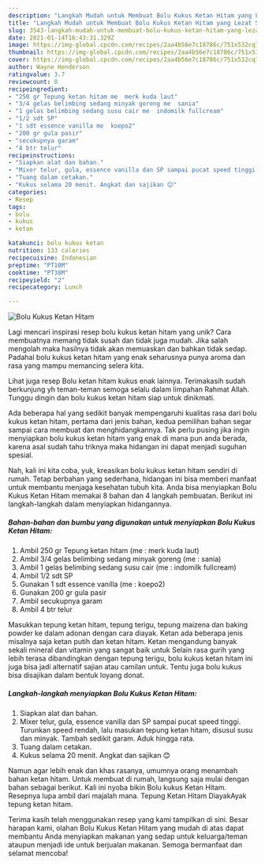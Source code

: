 ```yaml
---
description: "Langkah Mudah untuk Membuat Bolu Kukus Ketan Hitam yang Lezat Sekali"
title: "Langkah Mudah untuk Membuat Bolu Kukus Ketan Hitam yang Lezat Sekali"
slug: 3543-langkah-mudah-untuk-membuat-bolu-kukus-ketan-hitam-yang-lezat-sekali
date: 2021-01-14T16:43:31.329Z
image: https://img-global.cpcdn.com/recipes/2aa4b56e7c18786c/751x532cq70/bolu-kukus-ketan-hitam-foto-resep-utama.jpg
thumbnail: https://img-global.cpcdn.com/recipes/2aa4b56e7c18786c/751x532cq70/bolu-kukus-ketan-hitam-foto-resep-utama.jpg
cover: https://img-global.cpcdn.com/recipes/2aa4b56e7c18786c/751x532cq70/bolu-kukus-ketan-hitam-foto-resep-utama.jpg
author: Wayne Henderson
ratingvalue: 3.7
reviewcount: 8
recipeingredient:
- "250 gr Tepung ketan hitam me  merk kuda laut"
- "3/4 gelas belimbing sedang minyak goreng me  sania"
- "1 gelas belimbing sedang susu cair me  indomilk fullcream"
- "1/2 sdt SP"
- "1 sdt essence vanilla me  koepo2"
- "200 gr gula pasir"
- "secukupnya garam"
- "4 btr telur"
recipeinstructions:
- "Siapkan alat dan bahan."
- "Mixer telur, gula, essence vanilla dan SP sampai pucat speed tinggi. Turunkan speed rendah, lalu masukan tepung ketan hitam, disusul susu dan minyak. Tambah sedikit garam. Aduk hingga rata."
- "Tuang dalam cetakan."
- "Kukus selama 20 menit. Angkat dan sajikan 😊"
categories:
- Resep
tags:
- bolu
- kukus
- ketan

katakunci: bolu kukus ketan 
nutrition: 133 calories
recipecuisine: Indonesian
preptime: "PT10M"
cooktime: "PT38M"
recipeyield: "2"
recipecategory: Lunch

---
```



![Bolu Kukus Ketan Hitam](https://img-global.cpcdn.com/recipes/2aa4b56e7c18786c/751x532cq70/bolu-kukus-ketan-hitam-foto-resep-utama.jpg)

Lagi mencari inspirasi resep bolu kukus ketan hitam yang unik? Cara membuatnya memang tidak susah dan tidak juga mudah. Jika salah mengolah maka hasilnya tidak akan memuaskan dan bahkan tidak sedap. Padahal bolu kukus ketan hitam yang enak seharusnya punya aroma dan rasa yang mampu memancing selera kita.

Lihat juga resep Bolu ketan hitam kukus enak lainnya. Terimakasih sudah berkunjung yh teman-teman semoga selalu dalam limpahan Rahmat Allah. Tunggu dingin dan bolu kukus ketan hitam siap untuk dinikmati.

Ada beberapa hal yang sedikit banyak mempengaruhi kualitas rasa dari bolu kukus ketan hitam, pertama dari jenis bahan, kedua pemilihan bahan segar sampai cara membuat dan menghidangkannya. Tak perlu pusing jika ingin menyiapkan bolu kukus ketan hitam yang enak di mana pun anda berada, karena asal sudah tahu triknya maka hidangan ini dapat menjadi suguhan spesial.


Nah, kali ini kita coba, yuk, kreasikan bolu kukus ketan hitam sendiri di rumah. Tetap berbahan yang sederhana, hidangan ini bisa memberi manfaat untuk membantu menjaga kesehatan tubuh kita. Anda bisa menyiapkan Bolu Kukus Ketan Hitam memakai 8 bahan dan 4 langkah pembuatan. Berikut ini langkah-langkah dalam menyiapkan hidangannya.

<!--inarticleads1-->

##### Bahan-bahan dan bumbu yang digunakan untuk menyiapkan Bolu Kukus Ketan Hitam:

1. Ambil 250 gr Tepung ketan hitam (me : merk kuda laut)
1. Ambil 3/4 gelas belimbing sedang minyak goreng (me : sania)
1. Ambil 1 gelas belimbing sedang susu cair (me : indomilk fullcream)
1. Ambil 1/2 sdt SP
1. Gunakan 1 sdt essence vanilla (me : koepo2)
1. Gunakan 200 gr gula pasir
1. Ambil secukupnya garam
1. Ambil 4 btr telur


Masukkan tepung ketan hitam, tepung terigu, tepung maizena dan baking powder ke dalam adonan dengan cara diayak. Ketan ada beberapa jenis misalnya saja ketan putih dan ketan hitam. Ketan mengandung banyak sekali mineral dan vitamin yang sangat baik untuk Selain rasa gurih yang lebih terasa dibandingkan dengan tepung terigu, bolu kukus ketan hitam ini juga bisa jadi alternatif sajian atau camilan untuk. Tentu juga bolu kukus bisa disajikan dalam bentuk loyang donat. 

<!--inarticleads2-->

##### Langkah-langkah menyiapkan Bolu Kukus Ketan Hitam:

1. Siapkan alat dan bahan.
1. Mixer telur, gula, essence vanilla dan SP sampai pucat speed tinggi. Turunkan speed rendah, lalu masukan tepung ketan hitam, disusul susu dan minyak. Tambah sedikit garam. Aduk hingga rata.
1. Tuang dalam cetakan.
1. Kukus selama 20 menit. Angkat dan sajikan 😊


Namun agar lebih enak dan khas rasanya, umumnya orang menambah bahan ketan hitam. Untuk membuat di rumah, langsung saja mulai dengan bahan sebagai berikut. Kali ini nyoba bikin Bolu kukus Ketan Hitam. Resepnya lupa ambil dari majalah mana. Tepung Ketan Hitam DiayakAyak tepung ketan hitam. 

Terima kasih telah menggunakan resep yang kami tampilkan di sini. Besar harapan kami, olahan Bolu Kukus Ketan Hitam yang mudah di atas dapat membantu Anda menyiapkan makanan yang sedap untuk keluarga/teman ataupun menjadi ide untuk berjualan makanan. Semoga bermanfaat dan selamat mencoba!
